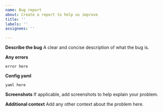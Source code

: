 ```yaml
---
name: Bug report
about: Create a report to help us improve
title: ''
labels: ''
assignees: ''

---
```


**Describe the bug**
A clear and concise description of what the bug is.

**Any errors**
```
error here
```

**Config yaml**
```
yaml here
```

**Screenshots**
If applicable, add screenshots to help explain your problem.

**Additional context**
Add any other context about the problem here.
